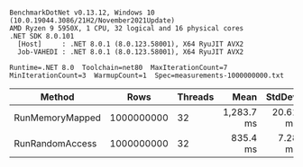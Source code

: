 ```

BenchmarkDotNet v0.13.12, Windows 10 (10.0.19044.3086/21H2/November2021Update)
AMD Ryzen 9 5950X, 1 CPU, 32 logical and 16 physical cores
.NET SDK 8.0.101
  [Host]     : .NET 8.0.1 (8.0.123.58001), X64 RyuJIT AVX2
  Job-VAHEDI : .NET 8.0.1 (8.0.123.58001), X64 RyuJIT AVX2

Runtime=.NET 8.0  Toolchain=net80  MaxIterationCount=7  
MinIterationCount=3  WarmupCount=1  Spec=measurements-1000000000.txt  

```
| Method          | Rows       | Threads | Mean       | StdDev   | MB    | MB/s    | ns/row | Allocated |
|---------------- |----------- |-------- |-----------:|---------:|------:|--------:|-------:|----------:|
| RunMemoryMapped | 1000000000 | 32      | 1,283.7 ms | 20.61 ms | 13156 | 10248.4 |    1.3 | 110.59 KB |
| RunRandomAccess | 1000000000 | 32      |   835.4 ms |  7.28 ms | 13156 | 15749.1 |    0.8 | 112.02 KB |
